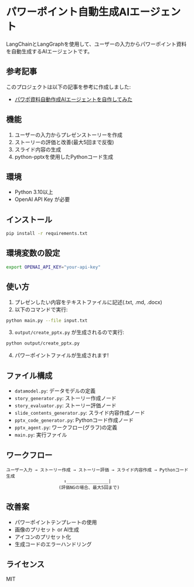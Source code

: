 # パワーポイント自動生成AIエージェント

LangChainとLangGraphを使用して、ユーザーの入力からパワーポイント資料を自動生成するAIエージェントです。

## 参考記事

このプロジェクトは以下の記事を参考に作成しました:
- [パワポ資料自動作成AIエージェントを自作してみた](https://zenn.dev/aidemy/articles/69af8390f6ec3b)

## 機能

1. ユーザーの入力からプレゼンストーリーを作成
2. ストーリーの評価と改善(最大5回まで反復)
3. スライド内容の生成
4. python-pptxを使用したPythonコード生成

## 環境

- Python 3.10以上
- OpenAI API Key が必要

## インストール

```bash
pip install -r requirements.txt
```

## 環境変数の設定

```bash
export OPENAI_API_KEY="your-api-key"
```

## 使い方

1. プレゼンしたい内容をテキストファイルに記述(.txt, .md, .docx)
2. 以下のコマンドで実行:

```bash
python main.py --file input.txt
```

3. `output/create_pptx.py` が生成されるので実行:

```bash
python output/create_pptx.py
```

4. パワーポイントファイルが生成されます!

## ファイル構成

- `datamodel.py`: データモデルの定義
- `story_generator.py`: ストーリー作成ノード
- `story_evaluator.py`: ストーリー評価ノード
- `slide_contents_generator.py`: スライド内容作成ノード
- `pptx_code_generator.py`: Pythonコード作成ノード
- `pptx_agent.py`: ワークフロー(グラフ)の定義
- `main.py`: 実行ファイル

## ワークフロー

```
ユーザー入力 → ストーリー作成 → ストーリー評価 → スライド内容作成 → Pythonコード生成
                      ↑________________|
                    (評価NGの場合、最大5回まで)
```

## 改善案

- パワーポイントテンプレートの使用
- 画像のプリセット or AI生成
- アイコンのプリセット化
- 生成コードのエラーハンドリング

## ライセンス

MIT
